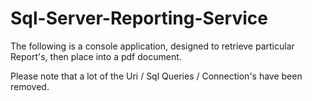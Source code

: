 # Sql-Server-Reporting-Service
The following is a console application, designed to retrieve particular Report's, then place into a pdf document.

Please note that a lot of the Uri / Sql Queries / Connection's have been removed.
